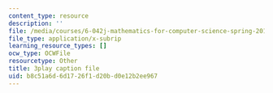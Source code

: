 ```yaml
---
content_type: resource
description: ''
file: /media/courses/6-042j-mathematics-for-computer-science-spring-2015/b8c51a6d6d1726f1d20bd0e12b2ee967_KFcodn4qfrQ.srt
file_type: application/x-subrip
learning_resource_types: []
ocw_type: OCWFile
resourcetype: Other
title: 3play caption file
uid: b8c51a6d-6d17-26f1-d20b-d0e12b2ee967
---
```

